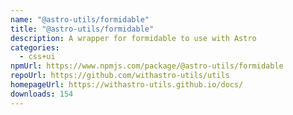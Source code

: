 ```yaml
---
name: "@astro-utils/formidable"
title: "@astro-utils/formidable"
description: A wrapper for formidable to use with Astro
categories:
  - css+ui
npmUrl: https://www.npmjs.com/package/@astro-utils/formidable
repoUrl: https://github.com/withastro-utils/utils
homepageUrl: https://withastro-utils.github.io/docs/
downloads: 154
---
```

